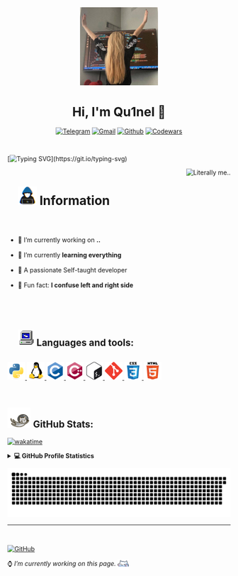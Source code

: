 <div align="center">
  <img src="./src/images/hh.jpg" width="35%" />
</div>

<h1 align="center">Hi, I'm Qu1nel 👋</h1>

<div align="center">

[![Telegram](https://img.shields.io/badge/-Telegram-white?style=for-the-badge&logo=Telegram)][telegram]
[![Gmail](https://img.shields.io/badge/-gmail-c14438?style=for-the-badge&logo=Gmail&logoColor=white&link=mailto:covach.qn@gmail.com)][gmail]
[![Github](https://img.shields.io/badge/-GitHub-black?style=for-the-badge&logo=Github)][github]
[![Codewars](https://img.shields.io/badge/-Codewars-red?style=for-the-badge&logo=Codewars)][codewars]

</div>

<br />

[![Typing SVG](https://readme-typing-svg.demolab.com?font=Fira+Code&size=25&duration=3000&pause=1000&color=42F7CB&width=600&lines=Welcome+to+my+GitHub+profile!;I'm+a+Ivan+Covach;I'm+passionate+Self-taught+developer.)](https://git.io/typing-svg)

<img align="right" alt="Literally me.." height="600" src="./src/gifs/bg1.gif" />

<div>
  <div id="user-content-toc">
  <ul>
    <summary><h1 style="display: inline-block;"><img src="./src/gifs/about_me.gif" width="42px" /> Information</h1></summary>
  </ul>
  
  </div>

  <br />
  
  <ul>
  <li>🤍 I’m currently working on <b>..</b></li><br />

  <li>🖤 I’m currently <b>learning everything</b></li><br />

  <li>🤍 A passionate Self-taught developer</li><br />

  <li>🖤 Fun fact: <b>I confuse left and right side</b></li><br />
  </ul>
</div>

<br />

<div>
  <div id="user-content-toc">
  <ul>
    <summary><h2 style="display: inline-block;"><img src="./src/gifs/computer.gif" height="37px"> <b>Languages and tools:</b></h2></summary>
  </ul>
  </div>

  <p align="left">
  <a href="https://www.python.org" target="_blank" rel="noreferrer">
    <img src="./src/images/icons/python-original.svg" alt="python" width="40" height="40"/>
  </a>
  <a href="https://www.linux.org/" target="_blank" rel="noreferrer">
    <img src="./src/images/icons/linux-original.svg" alt="linux" width="40" height="40"/>
  </a>
  <a href="https://www.cprogramming.com/" target="_blank" rel="noreferrer">
    <img src="./src/images/icons/c-original.svg" alt="c" width="40" height="40"/>
  </a>
  <a href="https://www.w3schools.com/cpp/" target="_blank" rel="noreferrer">
    <img src="./src/images/icons/cplusplus-original.svg" alt="cplusplus" width="40" height="40"/>
  </a>
  <a href="https://www.gnu.org/software/bash/" target="_blank" rel="noreferrer">
    <img src="./src/images/icons/gnu_bash-icon.svg" alt="bash" width="40" height="40"/>
  </a>
  <a href="https://git-scm.com/" target="_blank" rel="noreferrer">
    <img src="./src/images/icons/git-scm-icon.svg" alt="git" width="40" height="40"/>
  </a>
  <a href="https://www.w3schools.com/css/" target="_blank" rel="noreferrer">
    <img src="./src/images/icons/css3-original-wordmark.svg" alt="css3" width="40" height="40"/>
  </a>
    <a href="https://www.w3.org/html/" target="_blank" rel="noreferrer">
      <img src="./src/images/icons/html5-original-wordmark.svg" alt="html5" width="40" height="40"/>
  </a>
  </p>
</div>

<br />


<h2><img src="./src/gifs/git_stats.gif" height="45px"> <b>GitHub Stats:</b></h2>

[![wakatime](https://wakatime.com/badge/user/6efc9f56-8f60-4806-a65f-c4e46651bbd0.svg)](https://wakatime.com/@6efc9f56-8f60-4806-a65f-c4e46651bbd0)

<details> 
  <summary><b>💻 GitHub Profile Statistics</b></summary>
  <div style="display: inline_block" align="center">
  <br />
<picture>
<source 
  srcset="https://github-readme-stats.vercel.app/api?username=Qu1nel&count_private=true&show_icons=true&theme=react"
  media="(prefers-color-scheme: dark)"
/>
<source
  srcset="https://github-readme-stats.vercel.app/api?username=Qu1nel&count_private=true&show_icons=true&theme=graywhite"
  media="(prefers-color-scheme: light), (prefers-color-scheme: no-preference)"
/>
<img height="175em" src="https://github-readme-stats.vercel.app/api?username=Qu1nel&show_icons=true" />
</picture>
 
<picture>
<source
  srcset="https://github-readme-stats.vercel.app/api/top-langs/?username=Qu1nel&layout=compact&theme=react"
  media="(prefers-color-scheme: dark)"
/>
<source
  srcset="https://github-readme-stats.vercel.app/api/top-langs/?username=Qu1nel&layout=compact&theme=graywhite"
  media="(prefers-color-scheme: light), (prefers-color-scheme: no-preference)"
/>
<img height="175em" src="https://github-readme-stats.vercel.app/api/top-langs/?username=Qu1nel&layout=compact" />
</picture>
</div>

<br />

[![Ashutosh's github activity graph](https://github-readme-activity-graph.cyclic.app/graph?username=Qu1nel&theme=react-dark)](https://github.com/ashutosh00710/github-readme-activity-graph)

</details>

![Snake animation](https://github.com/Qu1nel/Qu1nel/blob/output/github-contribution-grid-snake.svg)

----

<br />

[![GitHub](https://komarev.com/ghpvc/?username=Qu1nelw&style=flat-square&color=blueviolet)][github]

<p> ⌚ <i>I’m currently working on this page.</i> <img align="center" src="./src/gifs/kit.gif" width="5%"> </p>

[Codewars]: https://www.codewars.com/users/Qu1nel
[Telegram]: https://t.me/qnllqq
[Github]: https://github.com/Qu1nel
[Gmail]: covach.qn@gmail.com
